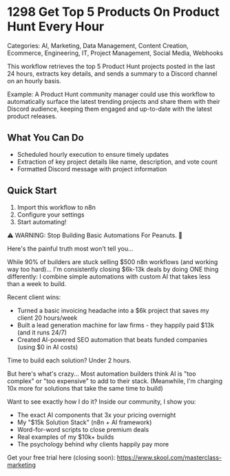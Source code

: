 # 1298 Get Top 5 Products On Product Hunt Every Hour

Categories: AI, Marketing, Data Management, Content Creation, Ecommerce, Engineering, IT, Project Management, Social Media, Webhooks

This workflow retrieves the top 5 Product Hunt projects posted in the last 24 hours, extracts key details, and sends a summary to a Discord channel on an hourly basis.

Example: A Product Hunt community manager could use this workflow to automatically surface the latest trending projects and share them with their Discord audience, keeping them engaged and up-to-date with the latest product releases.

## What You Can Do
- Scheduled hourly execution to ensure timely updates
- Extraction of key project details like name, description, and vote count
- Formatted Discord message with project information

## Quick Start
1. Import this workflow to n8n
2. Configure your settings
3. Start automating!

⚠️ WARNING: Stop Building Basic Automations For Peanuts. 🚫

Here's the painful truth most won't tell you...

While 90% of builders are stuck selling $500 n8n workflows (and working way too hard)...
I'm consistently closing $6k-13k deals by doing ONE thing differently:
I combine simple automations with custom AI that takes less than a week to build.

Recent client wins:
* Turned a basic invoicing headache into a $6k project that saves my client 20 hours/week
* Built a lead generation machine for law firms - they happily paid $13k (and it runs 24/7)
* Created AI-powered SEO automation that beats funded companies (using $0 in AI costs)

Time to build each solution? Under 2 hours.

But here's what's crazy...
Most automation builders think AI is "too complex" or "too expensive" to add to their stack.
(Meanwhile, I'm charging 10x more for solutions that take the same time to build)

Want to see exactly how I do it?
Inside our community, I show you:
* The exact AI components that 3x your pricing overnight
* My "$15k Solution Stack" (n8n + AI framework)
* Word-for-word scripts to close premium deals
* Real examples of my $10k+ builds
* The psychology behind why clients happily pay more

Get your free trial here (closing soon): https://www.skool.com/masterclass-marketing
